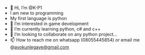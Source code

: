 - 👋 Hi, I’m @K-P1
- I am new to programming
- My first language is python
- 👀 I’m interested in game development  
- 🌱 I’m currently learning python, c# and c++
- 💞️ I’m looking to collaborate on any python project...
- 📫 How to reach me on whatsapp (08055445854) or email me @ayokunlegaye@gmail.com 

<!---
K-P1/K-P1 is a ✨ special ✨ repository because its `README.md` (this file) appears on your GitHub profile.
You can click the Preview link to take a look at your changes.
--->

